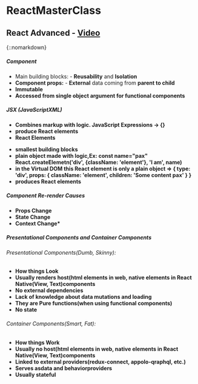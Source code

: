 # ReactMasterClass

## React Advanced - [Video](https://youtu.be/zlpYShDdY_c)

{::nomarkdown}
<h5>Component</h5>
<ul>
<li>Main building blocks: - <b>Reusability</b> and <b>Isolation</b></li>  
 <li><b>Component props:</b> - <b>External</b> data coming from <b>parent to child<b>
 </li>       
 <li><b>Immutable</b></li> 
 <li>Accessed from <b>single object argument</b> for functional components</li>
</ul>

<h5>JSX (JavaScriptXML)</h5>
<ul>
    <li>Combines markup with logic. <b>JavaScript Expressions -> {}</b></li>
    <li>produce React elements</li>
    <li><b>React Elements<b></li>
</ul>
<ul>
    <li>smallest building blocks</li>
    <li>plain object made with logic,Ex: const name="pax" React.createElemetn('div', {className: 'element'}, 'I am', name) </li>
    <li>in the Virtual DOM this React element is only a plain object => { type: 'div', props: { className: 'element', children: 'Some content pax' } }</li>
    <li>produces React elements</li>
</ul>
</div>
<h5>Component Re-render Causes</h5>
<ul>
    <li>Props Change</li>
    <li>State Change</li>
    <li>Context Change*</li>
</ul>
<h5>Presentational Components and Container Components</h5>
<h6>Presentational Components(Dumb, Skinny):</h6>
<ul>
    <li>How things <b>Look</b></li>
    <li>Usually renders <b>host(html elements in web, native elements in React Native(View, Text)</b>components</li>
    <li>No external dependencies</li>
    <li>Lack of knowledge about <b>data mutations</b> and <b>loading</b></li>
    <li>They are Pure functions(when using functional components)</li>
    <li>No state</li>
</ul>
<h6>Container Components(Smart, Fat):</h6>
<ul>
    <li>How things <b>Work</b></li>
    <li>Usually no <b>host(html elements in web, native elements in React Native(View, Text)</b>components</li>
    <li>Linked to external providers(redux-connect, appolo-qraphql, etc.)</li>
    <li>Serves as<b>data</b> and <b>behavior</b>providers</li>
    <li>Usually stateful</li>
</ul>